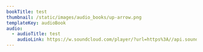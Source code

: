 ```yaml
---
bookTitle: test
thumbnail: /static/images/audio_books/up-arrow.png
templateKey: audioBook
audio:
  - audioTitle: test
    audioLink: https://w.soundcloud.com/player/?url=https%3A//api.soundcloud.com/tracks/116270422&color=%23ff5500&auto_play=true&hide_related=false&show_comments=true&show_user=true&show_reposts=false&show_teaser=true
---
```

